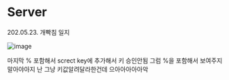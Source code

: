 # Server
202.05.23. 개빡침 일지

![image](https://github.com/Journey-Together/Server/assets/92644651/1c88616d-8bd6-4778-8e30-f521fe74a727)

마지막 % 포함해서 screct key에 추가해서 키 승인안됨
그럼 %을 포함해서 보여주지말아야아지 난 그냥 키값알려달라한건데 으아아아아아악

